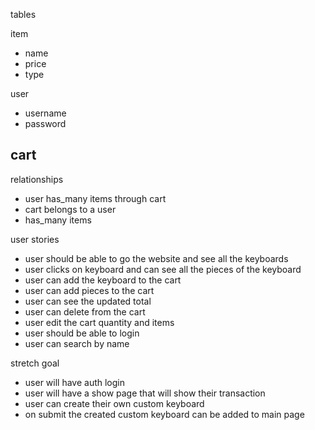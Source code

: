 tables 

item 
- name 
- price 
- type 



user 
- username 
- password 

cart  
-  


relationships 
- user has_many items through cart 
- cart belongs to a user 
- has_many items


user stories 
- user should be able to go the website and see all the keyboards
- user clicks on keyboard and can see all the pieces of the keyboard 
- user can add the keyboard to the cart 
- user can add pieces to the cart 
- user can see the updated total 
- user can delete from the cart 
- user edit the cart quantity and items 
- user should be able to login 
- user can search by name 



stretch goal 
- user will have auth login 
- user will have a show page that will show their transaction 
- user can create their own custom keyboard 
- on submit the created custom keyboard can be added to main page 
